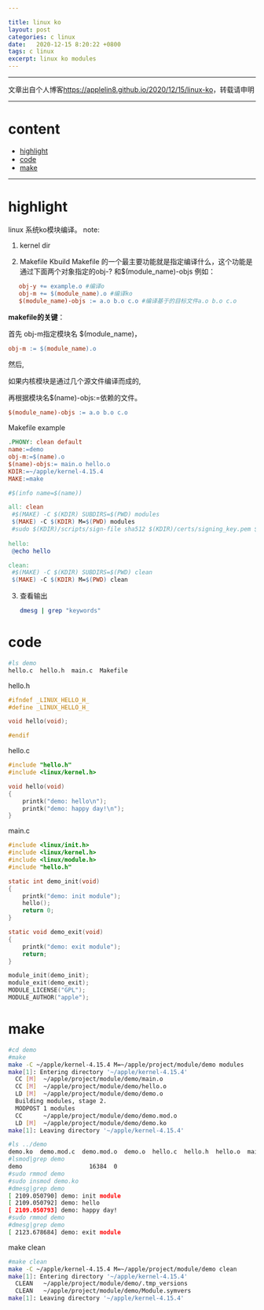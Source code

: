 ```yaml
---

title: linux ko
layout: post
categories: c linux
date:   2020-12-15 8:20:22 +0800
tags: c linux
excerpt: linux ko modules
---
```

--------------------
文章出自个人博客<https://applelin8.github.io/2020/12/15/linux-ko>，转载请申明

------------------


# content <span id="home">

* [highlight](#1)
* [code](#2)
* [make](#3)

  
----------------------------

# highlight <span id="1">

linux 系统ko模块编译。
note:
1. kernel dir

2. Makefile
    Kbuild Makefile 的一个最主要功能就是指定编译什么，这个功能是通过下面两个对象指定的obj-? 和$(module_name)-objs 
       例如：
    
```makefile
   obj-y += example.o #编译o
   obj-m += $(module_name).o #编译ko
   $(module_name)-objs := a.o b.o c.o #编译基于的目标文件a.o b.o c.o
```

   

   **makefile的关键**：

   首先 obj-m指定模块名 $(module_name)，

   ```makefile
   obj-m := $(module_name).o 
   ```

   然后,

   如果内核模块是通过几个源文件编译而成的,

   再根据模块名$(name)-objs:=依赖的文件。

   ```makefile
   $(module_name)-objs := a.o b.o c.o
   ```

   Makefile example

   ```makefile
   .PHONY: clean default
   name:=demo
   obj-m:=$(name).o
   $(name)-objs:= main.o hello.o
   KDIR:=~/apple/kernel-4.15.4
   MAKE:=make
   
   #$(info name=$(name))
   
   all: clean
   	#$(MAKE) -C $(KDIR) SUBDIRS=$(PWD) modules
   	$(MAKE) -C $(KDIR) M=$(PWD) modules
   	#sudo $(KDIR)/scripts/sign-file sha512 $(KDIR)/certs/signing_key.pem $(KDIR)/certs/signing_key.x509 $(name).ko
   	
   hello:
   	@echo hello
   
   clean:
   	#$(MAKE) -C $(KDIR) SUBDIRS=$(PWD) clean
   	$(MAKE) -C $(KDIR) M=$(PWD) clean
   ```

3. 查看输出

   ```bash
   dmesg | grep "keywords"
   ```

# code <span id="2">

```bash
#ls demo
hello.c  hello.h  main.c  Makefile
```



hello.h

```c
#ifndef _LINUX_HELLO_H_
#define _LINUX_HELLO_H_

void hello(void);

#endif
```

hello.c

```c
#include "hello.h"
#include <linux/kernel.h>

void hello(void)
{
    printk("demo: hello\n");
    printk("demo: happy day!\n");
}

```



main.c

```c
#include <linux/init.h>  
#include <linux/kernel.h>  
#include <linux/module.h> 
#include "hello.h"

static int demo_init(void)  
{  
    printk("demo: init module");
    hello();
    return 0;  
}  

static void demo_exit(void)  
{  
    printk("demo: exit module");  
    return;  
}  

module_init(demo_init);  
module_exit(demo_exit);  
MODULE_LICENSE("GPL");  
MODULE_AUTHOR("apple");
```
# make <span id="3">

```bash
#cd demo
#make
make -C ~/apple/kernel-4.15.4 M=~/apple/project/module/demo modules
make[1]: Entering directory '~/apple/kernel-4.15.4'
  CC [M]  ~/apple/project/module/demo/main.o
  CC [M]  ~/apple/project/module/demo/hello.o
  LD [M]  ~/apple/project/module/demo/demo.o
  Building modules, stage 2.
  MODPOST 1 modules
  CC      ~/apple/project/module/demo/demo.mod.o
  LD [M]  ~/apple/project/module/demo/demo.ko
make[1]: Leaving directory '~/apple/kernel-4.15.4'
```



```bash
#ls ../demo
demo.ko  demo.mod.c  demo.mod.o  demo.o  hello.c  hello.h  hello.o  main.c  main.o  Makefile  modules.order  Module.symvers
#lsmod|grep demo
demo                   16384  0
#sudo rmmod demo
#sudo insmod demo.ko
#dmesg|grep demo
[ 2109.050790] demo: init module
[ 2109.050792] demo: hello
[ 2109.050793] demo: happy day!
#sudo rmmod demo
#dmesg|grep demo
[ 2123.678684] demo: exit module
```

make clean

```bash
#make clean
make -C ~/apple/kernel-4.15.4 M=~/apple/project/module/demo clean
make[1]: Entering directory '~/apple/kernel-4.15.4'
  CLEAN   ~/apple/project/module/demo/.tmp_versions
  CLEAN   ~/apple/project/module/demo/Module.symvers
make[1]: Leaving directory '~/apple/kernel-4.15.4'
```
